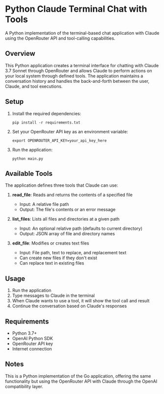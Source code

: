 # Python Claude Terminal Chat with Tools

A Python implementation of the terminal-based chat application with Claude using the OpenRouter API and tool-calling capabilities.

## Overview

This Python application creates a terminal interface for chatting with Claude 3.7 Sonnet through OpenRouter and allows Claude to perform actions on your local system through defined tools. The application maintains a conversation history and handles the back-and-forth between the user, Claude, and tool executions.

## Setup

1. Install the required dependencies:
   ```
   pip install -r requirements.txt
   ```

2. Set your OpenRouter API key as an environment variable:
   ```
   export OPENROUTER_API_KEY=your_api_key_here
   ```

3. Run the application:
   ```
   python main.py
   ```

## Available Tools

The application defines three tools that Claude can use:

1. **read_file**: Reads and returns the contents of a specified file
   - Input: A relative file path
   - Output: The file's contents or an error message

2. **list_files**: Lists all files and directories at a given path
   - Input: An optional relative path (defaults to current directory)
   - Output: JSON array of file and directory names

3. **edit_file**: Modifies or creates text files
   - Input: File path, text to replace, and replacement text
   - Can create new files if they don't exist
   - Can replace text in existing files

## Usage

1. Run the application
2. Type messages to Claude in the terminal
3. When Claude wants to use a tool, it will show the tool call and result
4. Continue the conversation based on Claude's responses

## Requirements

- Python 3.7+
- OpenAI Python SDK
- OpenRouter API key
- Internet connection

## Notes

This is a Python implementation of the Go application, offering the same functionality but using the OpenRouter API with Claude through the OpenAI compatibility layer. 